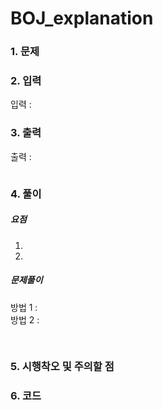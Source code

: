 # BOJ_explanation
### 1. 문제

### 2. 입력
입력 : 

### 3. 출력
출력 :

<pre>
</pre>

### 4. 풀이
##### 요점
1.   
2.   
    
    
##### 문제풀이
방법 1 :  
방법 2 :  
<pre> 
</pre>

### 5. 시행착오 및 주의할 점
### 6. 코드

<pre>
<code>
</code>
</pre>
